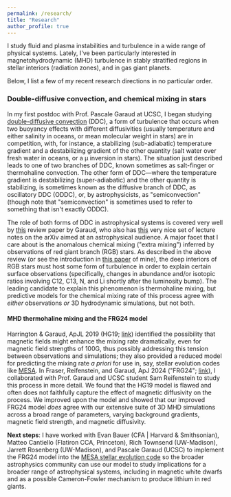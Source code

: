 ```yaml
---
permalink: /research/
title: "Research"
author_profile: true
---
```


I study fluid and plasma instabilities and turbulence in a wide range of physical systems. Lately, I've been particularly interested in magnetohydrodynamic (MHD) turbulence in stably stratified regions in stellar interiors (radiation zones), and in gas giant planets.

Below, I list a few of my recent research directions in no particular order.

### Double-diffusive convection, and chemical mixing in stars

In my first postdoc with Prof. Pascale Garaud at UCSC, I began studying [double-diffusive convection](https://en.wikipedia.org/wiki/Double_diffusive_convection) (DDC), a form of turbulence that occurs when two buoyancy effects with different diffusivities (usually temperature and either salinity in oceans, or mean molecular weight in stars) are in competition, with, for instance, a stabilizing (sub-adiabatic) temperature gradient and a destabilizing gradient of the other quantity (salt water over fresh water in oceans, or a μ inversion in stars). The situation just described leads to one of two branches of DDC, known sometimes as salt-finger or thermohaline convection. The other form of DDC—where the temperature gradient is destabilizing (super-adiabatic) and the other quantity is stabilizing, is sometimes known as the diffusive branch of DDC, as oscillatory DDC (ODDC), or, by astrophysicists, as "semiconvection" (though note that "semiconvection" is sometimes used to refer to something that isn't exactly ODDC).

The role of both forms of DDC in astrophysical systems is covered very well by [this](https://doi.org/10.1146/annurev-fluid-122316-045234) review paper by Garaud, who also has [this](https://arxiv.org/abs/2103.08072) very nice set of lecture notes on the arXiv aimed at an astrophysical audience. A major facet that I care about is the anomalous chemical mixing ("extra mixing") inferred by observations of red giant branch (RGB) stars. As described in the above review (or see the introduction in [this paper](https://doi.org/10.3847/1538-4357/aca024) of mine), the deep interiors of RGB stars must host some form of turbulence in order to explain certain surface observations (specifically, changes in abundance and/or isotopic ratios involving C12, C13, N, and Li shortly after the luminosity bump). The leading candidate to explain this phenomenon is thermohaline mixing, but predictive models for the chemical mixing rate of this process agree with *either* observations *or* 3D hydrodynamic simulations, but not both.

#### MHD thermohaline mixing and the FRG24 model
Harrington & Garaud, ApJL 2019 (HG19; [link](https://doi.org/10.3847/2041-8213/aaf812)) identified the possibility that magnetic fields might enhance the mixing rate dramatically, even for magnetic field strengths of 100G, thus possibly addressing this tension between observations and simulations; they also provided a reduced model for predicting the mixing rate *a priori* for use in, say, stellar evolution codes like [MESA](https://docs.mesastar.org/en/24.08.1/about.html). In Fraser, Reifenstein, and Garaud, ApJ 2024 ("FRG24"; [link](https://ui.adsabs.harvard.edu/abs/2024ApJ...964..184F/abstract)), I collaborated with Prof. Garaud and UCSC student Sam Reifenstein to study this process in more detail. We found that the HG19 model is flawed and often does not faithfully capture the effect of magnetic diffusivity on the process. We improved upon the model and showed that our improved FRG24 model *does* agree with our extensive suite of 3D MHD simulations across a broad range of parameters, varying background gradients, magnetic field strength, and magnetic diffusivity.

**Next steps**: I have worked with Evan Bauer (CFA | Harvard & Smithsonian), Matteo Cantiello (Flatiron CCA, Princeton), Rich Townsend (UW-Madison), Jarrett Rosenberg (UW-Madison), and Pascale Garaud (UCSC) to implement the FRG24 model into the [MESA stellar evolution code](https://docs.mesastar.org/en/24.08.1/about.html) so the broader astrophysics community can use our model to study implications for a broader range of astrophysical systems, including in magnetic white dwarfs and as a possible Cameron-Fowler mechanism to produce lithium in red giants. 
